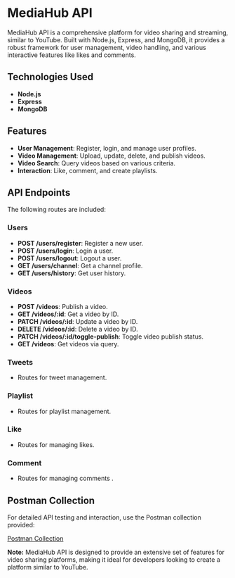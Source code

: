 # MediaHub API

MediaHub API is a comprehensive platform for video sharing and streaming, similar to YouTube. Built with Node.js, Express, and MongoDB, it provides a robust framework for user management, video handling, and various interactive features like likes and comments.

## Technologies Used

- **Node.js**
- **Express**
- **MongoDB**

## Features

- **User Management**: Register, login, and manage user profiles.
- **Video Management**: Upload, update, delete, and publish videos.
- **Video Search**: Query videos based on various criteria.
- **Interaction**: Like, comment, and create playlists.

## API Endpoints

The following routes are included:

### Users

- **POST /users/register**: Register a new user.
- **POST /users/login**: Login a user.
- **POST /users/logout**: Logout a user.
- **GET /users/channel**: Get a channel profile.
- **GET /users/history**: Get user history.

### Videos

- **POST /videos**: Publish a video.
- **GET /videos/:id**: Get a video by ID.
- **PATCH /videos/:id**: Update a video by ID.
- **DELETE /videos/:id**: Delete a video by ID.
- **PATCH /videos/:id/toggle-publish**: Toggle video publish status.
- **GET /videos**: Get videos via query.

### Tweets
- Routes for tweet management.

### Playlist
- Routes for playlist management.

### Like
- Routes for managing likes.

### Comment
- Routes for managing comments .

## Postman Collection

For detailed API testing and interaction, use the Postman collection provided:

[Postman Collection](https://www.postman.com/martian-crescent-666772/workspace/mediahub-api/collection/32525625-edb76880-074d-4fbc-9cf6-4fdf173357de?action=share&creator=32525625)

**Note:**
MediaHub API is designed to provide an extensive set of features for video sharing platforms, making it ideal for developers looking to create a platform similar to YouTube.
